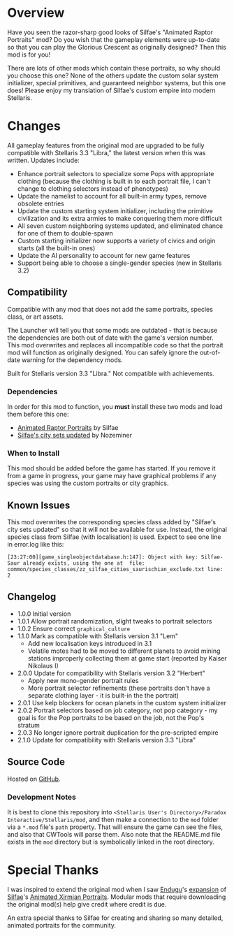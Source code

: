 # Overview

Have you seen the razor-sharp good looks of Silfae's "Animated Raptor Portraits" mod?  Do you wish that the gameplay elements were up-to-date so that you can play the Glorious Crescent as originally designed?  Then this mod is for you!

There are lots of other mods which contain these portraits, so why should you choose this one?  None of the others update the custom solar system initializer, special primitives, and guaranteed neighbor systems, but this one does!  Please enjoy my translation of Silfae's custom empire into modern Stellaris.

# Changes

All gameplay features from the original mod are upgraded to be fully compatible with Stellaris 3.3 "Libra," the latest version when this was written.  Updates include:

* Enhance portrait selectors to specialize some Pops with appropriate clothing (because the clothing is built in to each portrait file, I can't change to clothing selectors instead of phenotypes)
* Update the namelist to account for all built-in army types, remove obsolete entries
* Update the custom starting system initializer, including the primitive civilization and its extra armies to make conquering them more difficult
* All seven custom neighboring systems updated, and eliminated chance for one of them to double-spawn
* Custom starting initializer now supports a variety of civics and origin starts (all the built-in ones)
* Update the AI personality to account for new game features
* Support being able to choose a single-gender species (new in Stellaris 3.2)

## Compatibility

Compatible with any mod that does not add the same portraits, species class, or art assets.

The Launcher will tell you that some mods are outdated - that is because the dependencies are both out of date with the game's version number.  This mod overwrites and replaces all incompatible code so that the portrait mod will function as originally designed.  You can safely ignore the out-of-date warning for the dependency mods.

Built for Stellaris version 3.3 "Libra."  Not compatible with achievements.

### Dependencies

In order for this mod to function, you **must** install these two mods and load them before this one:

* [Animated Raptor Portraits](https://steamcommunity.com/sharedfiles/filedetails/?id=872596925) by Silfae
* [Silfae's city sets updated](https://steamcommunity.com/sharedfiles/filedetails/?id=2247427791) by Nozeminer

### When to Install

This mod should be added before the game has started.  If you remove it from a game in progress, your game may have graphical problems if any species was using the custom portraits or city graphics.

## Known Issues

This mod overwrites the corresponding species class added by "Silfae's city sets updated" so that it will not be available for use.  Instead, the original species class from Silfae (with localisation) is used.  Expect to see one line in error.log like this:

```
[23:27:00][game_singleobjectdatabase.h:147]: Object with key: Silfae-Saur already exists, using the one at  file: common/species_classes/zz_silfae_cities_saurischian_exclude.txt line: 2
```

## Changelog

* 1.0.0 Initial version
* 1.0.1 Allow portrait randomization, slight tweaks to portrait selectors
* 1.0.2 Ensure correct `graphical_culture`
* 1.1.0 Mark as compatible with Stellaris version 3.1 "Lem"
    * Add new localisation keys introduced in 3.1
    * Volatile motes had to be moved to different planets to avoid mining stations improperly collecting them at game start (reported by Kaiser Nikolaus I)
* 2.0.0 Update for compatibility with Stellaris version 3.2 "Herbert"
    * Apply new mono-gender portrait rules
    * More portrait selector refinements (these portraits don't have a separate clothing layer - it is built-in the the portrait)
* 2.0.1 Use kelp blockers for ocean planets in the custom system initializer
* 2.0.2 Portrait selectors based on job category, not pop category - my goal is for the Pop portraits to be based on the job, not the Pop's stratum
* 2.0.3 No longer ignore portrait duplication for the pre-scripted empire
* 2.1.0 Update for compatibility with Stellaris version 3.3 "Libra"

## Source Code

Hosted on [GitHub](https://github.com/corsairmarks/saurischian_portraits_revisited).

### Development Notes

It is best to clone this repository into `<Stellaris User's Directory>/Paradox Interactive/Stellaris/mod`, and then make a connection to the `mod` folder via a `*.mod` file's `path` property.  That will ensure the game can see the files, and also that CWTools will parse them.  Also note that the README.md file exists in the `mod` directory but is symbolically linked in the root directory.

# Special Thanks

I was inspired to extend the original mod when I saw [Endugu](https://steamcommunity.com/profiles/76561198037630876/myworkshopfiles/)'s [expansion](https://steamcommunity.com/sharedfiles/filedetails/?id=1584824947) of [Silfae](https://steamcommunity.com/profiles/76561198021525667/myworkshopfiles/)'s [Animated Xirmian Portraits](https://steamcommunity.com/workshop/filedetails/?id=881118424).  Modular mods that require downloading the original mod(s) help give credit where credit is due.

An extra special thanks to Silfae for creating and sharing so many detailed, animated portraits for the community.